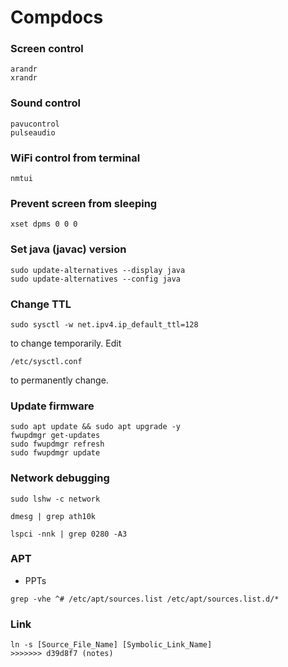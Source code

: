 # Compdocs


### Screen control

```
arandr
xrandr
```

### Sound control

```
pavucontrol
pulseaudio
```

### WiFi control from terminal

```
nmtui
```

### Prevent screen from sleeping

```
xset dpms 0 0 0
```

### Set java (javac) version

```
sudo update-alternatives --display java
sudo update-alternatives --config java
```

### Change TTL

```
sudo sysctl -w net.ipv4.ip_default_ttl=128
```

to change temporarily.
Edit

```
/etc/sysctl.conf
```

to permanently change.

### Update firmware

```
sudo apt update && sudo apt upgrade -y
fwupdmgr get-updates
sudo fwupdmgr refresh
sudo fwupdmgr update
```

### Network debugging

```
sudo lshw -c network
```

```
dmesg | grep ath10k
```

```
lspci -nnk | grep 0280 -A3
```

### APT

- PPTs

```
grep -vhe ^# /etc/apt/sources.list /etc/apt/sources.list.d/*
```

### Link

```
ln -s [Source_File_Name] [Symbolic_Link_Name]
>>>>>>> d39d8f7 (notes)
```
